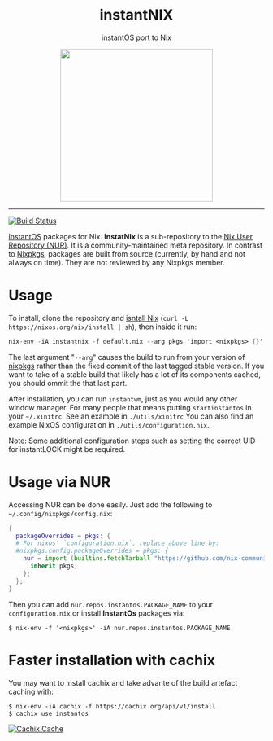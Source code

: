 <div align="center">
    <h1>instantNIX</h1>
    <p>instantOS port to Nix</p>
    <img width="300" height="300" src="https://media.githubusercontent.com/media/instantOS/instantLOGO/master/png/nix.png">
</div>

-------
[![Build Status](https://travis-ci.org/instantOS/instantNIX.svg?branch=master)](https://travis-ci.org/instantOS/instantNIX)

[InstantOS](https://instantos.github.io/) packages for Nix. **InstatNix** is a sub-repository to the [Nix User Repository (NUR)](https://github.com/nix-community/NUR). It is a community-maintained meta repository. In contrast to [Nixpkgs](https://github.com/nixos/nixpkgs), packages are built from source (currently, by hand and not always on time). They are not reviewed by any Nixpkgs member.

# Usage

To install, clone the repository and [isntall Nix](https://nixos.org/nix/manual/#chap-installation) (`curl -L https://nixos.org/nix/install | sh`), then inside it run:

```nix
nix-env -iA instantnix -f default.nix --arg pkgs 'import <nixpkgs> {}'
```

The last argument "`--arg`" causes the build to run from your version of [nixpkgs](https://github.com/nixos/nixpkgs)
rather than the fixed commit of the last tagged stable version.
If you want to take of a stable build that likely has a lot of its components cached, you should ommit the that
last part.

After installation, you can run `instantwm`, just as you would any other window manager.
For many people that means putting `startinstantos` in your `~/.xinitrc`.
See an example in `./utils/xinitrc`
You can also find an example NixOS configuration in `./utils/configuration.nix`.

Note: Some additional configuration steps such as setting the correct UID for instantLOCK might be required.

# Usage via NUR

Accessing NUR can be done easily. Just add the following to `~/.config/nixpkgs/config.nix`:

```nix
{
  packageOverrides = pkgs: {
  # For nixos' `configuration.nix`, replace above line by:
  #nixpkgs.config.packageOverrides = pkgs: {
    nur = import (builtins.fetchTarball "https://github.com/nix-community/NUR/archive/master.tar.gz") {
      inherit pkgs;
    };
  };
}
```

Then you can add `nur.repos.instantos.PACKAGE_NAME` to your `configuration.nix` or install **InstantOs** packages via:

```console
$ nix-env -f '<nixpkgs>' -iA nur.repos.instantos.PACKAGE_NAME
```
# Faster installation with cachix

You may want to install cachix and take advante of the build artefact caching with:

```console
$ nix-env -iA cachix -f https://cachix.org/api/v1/install
$ cachix use instantos
```

[![Cachix Cache](https://img.shields.io/badge/cachix-instantos-blue.svg)](https://instantos.cachix.org)
